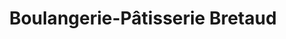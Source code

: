 ---
title: "Boulangerie-Pâtisserie Bretaud"
url: /mareuil-sur-lay-dissais/boulangerie-patisserie-bretaud/
shop: boulangerie
---